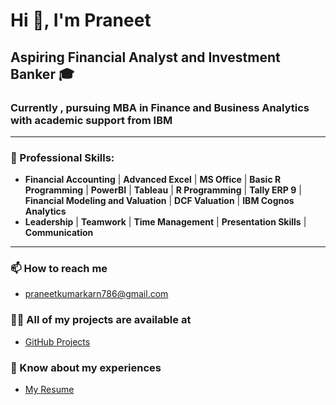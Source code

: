 # Hi 👋, I'm Praneet
## Aspiring Financial Analyst and Investment Banker 🎓 
### Currently , pursuing MBA in Finance and Business Analytics with academic support from IBM 
---

### 💼 Professional Skills:
- **Financial Accounting** | **Advanced Excel** | **MS Office** | **Basic R Programming** | **PowerBI** | **Tableau** | **R Programming** | **Tally ERP 9** | **Financial Modeling and Valuation** | **DCF Valuation** | **IBM Cognos Analytics**
-  **Leadership** | **Teamwork** | **Time Management** | **Presentation Skills** | **Communication**

---

### 📫 How to reach me
- praneetkumarkarn786@gmail.com

### 👨‍💻 All of my projects are available at
- [GitHub Projects](https://github.com/pran786166)

### 📄 Know about my experiences
- [My Resume](https://drive.google.com/file/d/1775HhD8Px2mfDFbGz-rj0dCct70yMKga/view?usp=drive_link)


